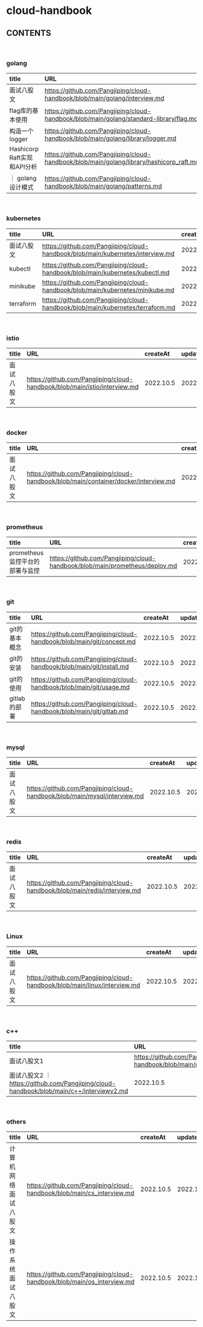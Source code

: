 # cloud-handbook


## **CONTENTS**

<br>

### **golang**

| title | URL | createAt | updateAt
| :---- | :---- | :---- | :---- |
| 面试八股文 | https://github.com/Pangjiping/cloud-handbook/blob/main/golang/interview.md | 2022.10.5 | 2022.10.5 |
| flag库的基本使用 | https://github.com/Pangjiping/cloud-handbook/blob/main/golang/standard-library/flag.md | 2022.10.5 | 2022.10.5 |
| 构造一个logger | https://github.com/Pangjiping/cloud-handbook/blob/main/golang/library/logger.md | 2022.10.5 | 2022.10.5 |
| Hashicorp Raft实现和API分析 | https://github.com/Pangjiping/cloud-handbook/blob/main/golang/library/hashicorp_raft.md | 2022.10.5 | 2022.10.5 |
｜ golang设计模式 | https://github.com/Pangjiping/cloud-handbook/blob/main/golang/patterns.md | 2022.10.5 | 2022.10.6 |

<br>

### **kubernetes**

| title | URL | createAt | updateAt
| :---- | :---- | :---- | :---- |
| 面试八股文 | https://github.com/Pangjiping/cloud-handbook/blob/main/kubernetes/interview.md | 2022.10.5 | 2022.10.5 |
| kubectl | https://github.com/Pangjiping/cloud-handbook/blob/main/kubernetes/kubectl.md | 2022.10.5 | 2022.10.5 |
| minikube | https://github.com/Pangjiping/cloud-handbook/blob/main/kubernetes/minikube.md | 2022.10.5 | 2022.10.5 |
| terraform | https://github.com/Pangjiping/cloud-handbook/blob/main/kubernetes/terraform.md | 2022.10.5 | 2022.10.5 |

<br>

### **istio**

| title | URL | createAt | updateAt
| :---- | :---- | :---- | :---- |
| 面试八股文 | https://github.com/Pangjiping/cloud-handbook/blob/main/istio/interview.md | 2022.10.5 | 2022.10.5 |

<br>

### **docker**

| title | URL | createAt | updateAt
| :---- | :---- | :---- | :---- |
| 面试八股文 | https://github.com/Pangjiping/cloud-handbook/blob/main/container/docker/interview.md | 2022.10.5 | 2022.10.5 |

<br>

### **prometheus**

| title | URL | createAt | updateAt
| :---- | :---- | :---- | :---- |
| prometheus监控平台的部署与监控 | https://github.com/Pangjiping/cloud-handbook/blob/main/prometheus/deploy.md | 2022.10.6 | 2022.10.6 |

<br>

### **git**

| title | URL | createAt | updateAt
| :---- | :---- | :---- | :---- |
| git的基本概念 | https://github.com/Pangjiping/cloud-handbook/blob/main/git/concept.md | 2022.10.5 | 2022.10.5 |
| git的安装 | https://github.com/Pangjiping/cloud-handbook/blob/main/git/install.md | 2022.10.5 | 2022.10.5 |
| git的使用 | https://github.com/Pangjiping/cloud-handbook/blob/main/git/usage.md | 2022.10.5 | 2022.10.5 |
| gitlab的部署 | https://github.com/Pangjiping/cloud-handbook/blob/main/git/gitlab.md | 2022.10.5 | 2022.10.5 |

<br>

### **mysql**

| title | URL | createAt | updateAt
| :---- | :---- | :---- | :---- |
| 面试八股文 | https://github.com/Pangjiping/cloud-handbook/blob/main/mysql/interview.md | 2022.10.5 | 2022.10.5 |

<br>

### **redis**

| title | URL | createAt | updateAt
| :---- | :---- | :---- | :---- |
| 面试八股文 | https://github.com/Pangjiping/cloud-handbook/blob/main/redis/interview.md | 2022.10.5 | 2022.10.5 |

<br>

### **Linux**

| title | URL | createAt | updateAt
| :---- | :---- | :---- | :---- |
| 面试八股文 | https://github.com/Pangjiping/cloud-handbook/blob/main/linux/interview.md | 2022.10.5 | 2022.10.5 |

<br>

### **c++**

| title | URL | createAt | updateAt
| :---- | :---- | :---- | :---- |
| 面试八股文1 | https://github.com/Pangjiping/cloud-handbook/blob/main/c++/interview.md | 2022.10.5 | 2022.10.5 |
| 面试八股文2 ｜ https://github.com/Pangjiping/cloud-handbook/blob/main/c++/interviewv2.md | 2022.10.5 | 2022.10.5 |

<br>

### **others**

| title | URL | createAt | updateAt
| :---- | :---- | :---- | :---- |
| 计算机网络面试八股文 | https://github.com/Pangjiping/cloud-handbook/blob/main/cs_interview.md | 2022.10.5 | 2022.10.5 |
| 操作系统面试八股文 | https://github.com/Pangjiping/cloud-handbook/blob/main/os_interview.md | 2022.10.5 | 2022.10.5 |

<br>
